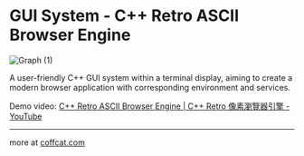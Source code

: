 # GUI System - C++ Retro ASCII Browser Engine

![Graph (1)](https://github.com/IIIHSUAN/myWINDOWS/assets/53747303/807bad4f-5d32-4ecf-885f-f155b2f2db35)

A user-friendly C++ GUI system within a terminal display, aiming to create a modern browser application with corresponding environment and services.

Demo video: [C++ Retro ASCII Browser Engine | C++ Retro 像素瀏覽器引擎 - YouTube](https://www.youtube.com/watch?v=RFosePU5LI8&ab_channel=shibacookie)

---

more at [coffcat.com](https://coffcat.com)
